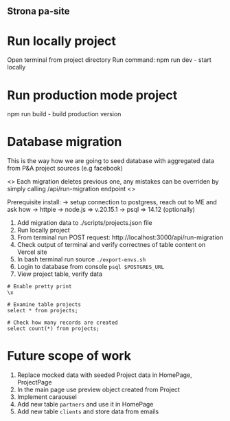 ## Strona pa-site

# Run locally project
Open terminal from project directory 
Run command: npm run dev - start locally


# Run production mode project
npm run build - build production version

# Database migration
This is the way how we are going to seed database with aggregated data from P&A project sources (e.g facebook)

<<TO BE CHANGED IN FEATURE>> 
    Each migration deletes previous one, any mistakes can be overriden by simply calling /api/run-migration endpoint
<<TO BE CHANGED IN FEATURE>> 


Prerequisite install:
    -> setup connection to postgress, reach out to ME and ask how
    -> httpie
    -> node.js => v.20.15.1
    -> psql => 14.12 (optionally)

1. Add migration data to ./scripts/projects.json file
2. Run locally project
3. From terminal run POST request: http://localhost:3000/api/run-migration 
4. Check output of terminal and verify correctnes of table content on Vercel site
5. In bash terminal run source `./export-envs.sh` 
6. Login to database from console `psql $POSTGRES_URL`
7. View project table, verify data 
```
# Enable pretty print
\x

# Examine table projects
select * from projects;

# Check how many records are created
select count(*) from projects;
```


# Future scope of work
1. Replace mocked data with seeded Project data in HomePage, ProjectPage
2. In the main page use preview object created from Project
3. Implement caraousel
4. Add new table `partners` and use it in HomePage
4. Add new table `clients` and store data from emails

